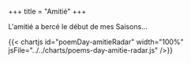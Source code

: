 +++
title = "Amitié"
+++

L'amitié a bercé le début de mes Saisons...

{{< chartjs id="poemDay-amitieRadar" width="100%" jsFile="../../charts/poems-day-amitie-radar.js" />}}
